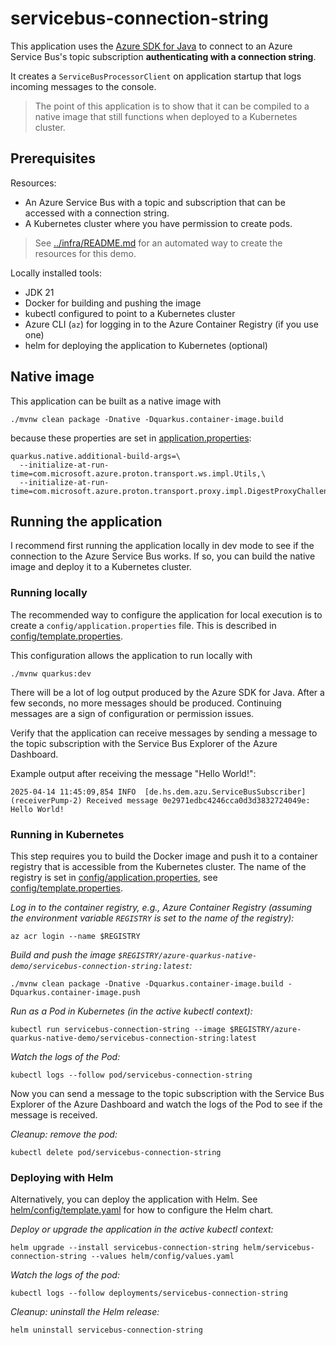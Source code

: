 # servicebus-connection-string

This application uses the [Azure SDK for Java](https://github.com/Azure/azure-sdk-for-java) to connect to an Azure Service Bus's topic subscription
**authenticating with a connection string**.

It creates a `ServiceBusProcessorClient` on application startup that logs incoming messages to the console.

> The point of this application is to show that it can be compiled to a native image that still functions when deployed to a Kubernetes cluster.

## Prerequisites

Resources:
- An Azure Service Bus with a topic and subscription that can be accessed with a connection string.
- A Kubernetes cluster where you have permission to create pods.

> See [../infra/README.md](../infra/README.md) for an automated way to create the resources for this demo.

Locally installed tools:
- JDK 21
- Docker for building and pushing the image
- kubectl configured to point to a Kubernetes cluster 
- Azure CLI (`az`) for logging in to the Azure Container Registry (if you use one)
- helm for deploying the application to Kubernetes (optional)

## Native image

This application can be built as a native image with

```shell
./mvnw clean package -Dnative -Dquarkus.container-image.build
```

because these properties are set in [application.properties](src/main/resources/application.properties): 

```properties
quarkus.native.additional-build-args=\
  --initialize-at-run-time=com.microsoft.azure.proton.transport.ws.impl.Utils,\
  --initialize-at-run-time=com.microsoft.azure.proton.transport.proxy.impl.DigestProxyChallengeProcessorImpl
```

## Running the application

I recommend first running the application locally in dev mode to see if the connection to the Azure Service Bus works.
If so, you can build the native image and deploy it to a Kubernetes cluster.

### Running locally

The recommended way to configure the application for local execution is to create a `config/application.properties` file.
This is described in [config/template.properties](config/template.properties).

This configuration allows the application to run locally with
```shell
./mvnw quarkus:dev
```

There will be a lot of log output produced by the Azure SDK for Java.
After a few seconds, no more messages should be produced.
Continuing messages are a sign of configuration or permission issues.

Verify that the application can receive messages by sending a message to the topic subscription
with the Service Bus Explorer of the Azure Dashboard.

Example output after receiving the message "Hello World!":
```text
2025-04-14 11:45:09,854 INFO  [de.hs.dem.azu.ServiceBusSubscriber] (receiverPump-2) Received message 0e2971edbc4246cca0d3d3832724049e: Hello World!
```

### Running in Kubernetes

This step requires you to build the Docker image and push it to a container registry
that is accessible from the Kubernetes cluster.
The name of the registry is set in [config/application.properties](config/application.properties),
see [config/template.properties](config/template.properties).

_Log in to the container registry, e.g., Azure Container Registry
(assuming the environment variable `REGISTRY` is set to the name of the registry):_

```shell
az acr login --name $REGISTRY
```

_Build and push the image `$REGISTRY/azure-quarkus-native-demo/servicebus-connection-string:latest`:_
```shell
./mvnw clean package -Dnative -Dquarkus.container-image.build -Dquarkus.container-image.push
```

_Run as a Pod in Kubernetes (in the active kubectl context):_
```shell
kubectl run servicebus-connection-string --image $REGISTRY/azure-quarkus-native-demo/servicebus-connection-string:latest
```

_Watch the logs of the Pod:_
```shell
kubectl logs --follow pod/servicebus-connection-string
```

Now you can send a message to the topic subscription with the Service Bus Explorer of the Azure Dashboard
and watch the logs of the Pod to see if the message is received.

_Cleanup: remove the pod:_

```shell
kubectl delete pod/servicebus-connection-string
```

### Deploying with Helm

Alternatively, you can deploy the application with Helm.
See [helm/config/template.yaml](helm/config/template.yaml) for how to configure the Helm chart.

_Deploy or upgrade the application in the active kubectl context:_

```shell
helm upgrade --install servicebus-connection-string helm/servicebus-connection-string --values helm/config/values.yaml
```

_Watch the logs of the pod:_

```shell
kubectl logs --follow deployments/servicebus-connection-string
```

_Cleanup: uninstall the Helm release:_

```shell
helm uninstall servicebus-connection-string
```
